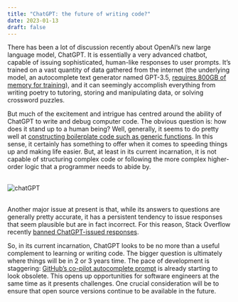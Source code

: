 ```yaml
---
title: "ChatGPT: the future of writing code?"
date: 2023-01-13
draft: false
---
```



There has been a lot of discussion recently about OpenAI’s new large language model, ChatGPT. It is essentially a very advanced chatbot, capable of issuing sophisticated, human-like responses to user prompts. It’s trained on a vast quantity of data gathered from the internet (the underlying model, an autocomplete text generator named GPT-3.5, [requires 800GB of memory for training](https://pub.towardsai.net/chatgpt-how-does-it-work-internally-e0b3e23601a1)), and it can seemingly accomplish everything from writing poetry to tutoring, storing and manipulating data, or solving crossword puzzles.

But much of the excitement and intrigue has centred around the ability of ChatGPT to write and debug computer code. The obvious question is: how does it stand up to a human being? Well, generally, it seems to do pretty well at [constructing boilerplate code such as generic functions](https://www.techtarget.com/searchsoftwarequality/news/252528379/ChatGPT-writes-code-but-wont-replace-developers). In this sense, it certainly has something to offer when it comes to speeding things up and making life easier. But, at least in its current incarnation, it is not capable of structuring complex code or following the more complex higher-order logic that a programmer needs to abide by.
</br>
</br>

![chatGPT](/images/chatGPT.jpeg)
</br>
</br>

Another major issue at present is that, while its answers to questions are generally pretty accurate, it has a persistent tendency to issue responses that seem plausible but are in fact incorrect. For this reason, Stack Overflow recently [banned ChatGPT-issued responses](https://www.theverge.com/2022/12/5/23493932/chatgpt-ai-generated-answers-temporarily-banned-stack-overflow-llms-dangers).

So, in its current incarnation, ChatGPT looks to be no more than a useful complement to learning or writing code. The bigger question is ultimately where things will be in 2 or 3 years time. The pace of development is staggering: [GitHub’s co-pilot autocomplete prompt](https://github.com/features/copilot)  is already starting to look obsolete. This opens up opportunities for software engineers at the same time as it presents challenges. One crucial consideration will be to ensure that open source versions continue to be available in the future.
